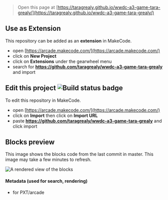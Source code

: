  


> Open this page at [https://taragrealy.github.io/wwdc-a3-game-tara-grealy/](https://taragrealy.github.io/wwdc-a3-game-tara-grealy/)

## Use as Extension

This repository can be added as an **extension** in MakeCode.

* open [https://arcade.makecode.com/](https://arcade.makecode.com/)
* click on **New Project**
* click on **Extensions** under the gearwheel menu
* search for **https://github.com/taragrealy/wwdc-a3-game-tara-grealy** and import

## Edit this project ![Build status badge](https://github.com/taragrealy/wwdc-a3-game-tara-grealy/workflows/MakeCode/badge.svg)

To edit this repository in MakeCode.

* open [https://arcade.makecode.com/](https://arcade.makecode.com/)
* click on **Import** then click on **Import URL**
* paste **https://github.com/taragrealy/wwdc-a3-game-tara-grealy** and click import

## Blocks preview

This image shows the blocks code from the last commit in master.
This image may take a few minutes to refresh.

![A rendered view of the blocks](https://github.com/taragrealy/wwdc-a3-game-tara-grealy/raw/master/.github/makecode/blocks.png)

#### Metadata (used for search, rendering)

* for PXT/arcade
<script src="https://makecode.com/gh-pages-embed.js"></script><script>makeCodeRender("{{ site.makecode.home_url }}", "{{ site.github.owner_name }}/{{ site.github.repository_name }}");</script>
